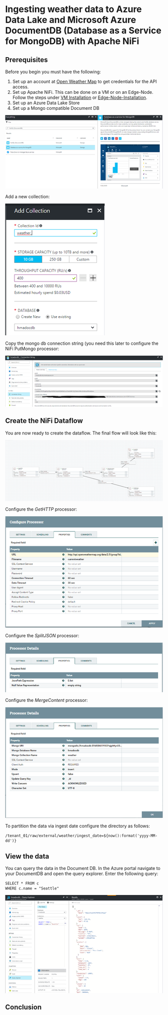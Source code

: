 
# Ingesting weather data to Azure Data Lake and Microsoft Azure DocumentDB (Database as a Service for MongoDB) with Apache NiFi

## Prerequisites
Before you begin you must have the following:
1. Set up an account at [Open Weather Map](https://openweathermap.org/) to get credentials for the API access.
2. Set up Apache NiFi. This can be done on a VM or on an Edge-Node. Follow the steps under [VM Installation](nifi-install-azure-vm.md) or [Edge-Node-Installation](nifi-install-HDIEdgeNode.md).
3. Set up an Azure Data Lake Store
4. Set up a Mongo compatible Document DB

![nifi-weather1](/images/nifi-weather1.PNG)

Add a new collection:

![nifi-weather2](/images/nifi-weather2.PNG)

Copy the mongo db connection string (you need this later to configure the NiFi PutMongo processor:

![nifi-weather3](/images/nifi-weather3.PNG)

## Create the NiFi Dataflow
You are now ready to create the dataflow. The final flow will look like this:

![nifi-weather5](/images/nifi-weather5.PNG)

Configure the *GetHTTP* processor:

![nifi-weather6](/images/nifi-weather6.PNG)

Configure the *SplitJSON* processor:

![nifi-weather7](/images/nifi-weather7.PNG)

Configure the *MergeContent* processor:

![nifi-weather8](/images/nifi-weather8.PNG)


To partition the data via ingest date configure the directory as follows:

```
/tenant_01/raw/external/weather/ingest_date=${now():format('yyyy-MM-dd')}
```

## View the data
You can query the data in the Document DB. In the Azure portal navigate to your DocumentDB and open the query explorer. Enter the following query:


```
SELECT * FROM c
WHERE c.name = "Seattle"
```
![nifi-weather4](/images/nifi-weather4.PNG)

## Conclusion



